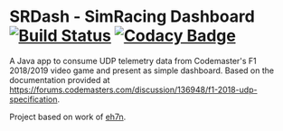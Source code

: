 # SRDash - SimRacing Dashboard [![Build Status](https://travis-ci.com/adlerre/srdash.svg?branch=main)](https://travis-ci.com/adlerre/srdash) [![Codacy Badge](https://app.codacy.com/project/badge/Grade/5c658623bd3744759179ecad8862ef60)](https://www.codacy.com/gh/adlerre/srdash/dashboard?utm_source=github.com&amp;utm_medium=referral&amp;utm_content=adlerre/srdash&amp;utm_campaign=Badge_Grade)

A Java app to consume UDP telemetry data from Codemaster's F1 2018/2019 video game and present as simple dashboard. Based on the documentation provided at https://forums.codemasters.com/discussion/136948/f1-2018-udp-specification.

Project based on work of [eh7n](https://github.com/eh7n/f1-2018_telemetry).

